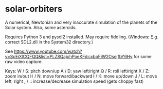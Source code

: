 # solar-orbiters
A numerical, Newtonian and very inaccurate simulation of the planets of the Solar system. Also, some asteroids.

Requires Python 3 and pysdl2 installed. May require fiddling. (Windows: E.g. correct SDL2.dll in the System32 directory.)

See https://www.youtube.com/watch?v=SoEiXlCQFQQ&list=PLZ8QajohPoeKFdicxboFiW2OsejfbY6Hy for some raw video capture.

Keys:
  W / S: pitch down/up
  A / D: yaw left/right
  Q / R: roll left/right
  X / Z: zoom in/out
  H / N: move forward/backward
  I / K: move up/down
  J / L: move left, right
  , / .: increase/decrease simulation speed (gets choppy fast) 
